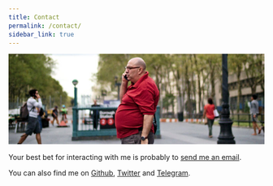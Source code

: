 ```yaml
---
title: Contact
permalink: /contact/
sidebar_link: true
---
```


![illustration](/static/img/contact.jpg)

Your best bet for interacting with me is probably to [send me an email](mailto:nicolas@perriault.net).

You can also find me on
  [Github](https://github.com/n1k0),
  [Twitter](https://twitter.com/n1k0) and
  [Telegram](http://telegram.me/n1k0p).
